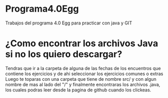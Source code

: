 # Programa4.0Egg
Trabajos del programa 4.0 Egg para practicar con java y GIT

# ¿Como encontrar los archivos Java si no los quiero descargar?
Tendras que ir a la carpeta de alguna de las fechas de los encuentros que contiene los ejercicios y de ahi seleccionar los ejercicios comunes o extras
Luego te toparas con una carpeta que tiene de nombre src/ y con algun nombre de mas al lado del "/" y finalmente encontraras los archivos .java, los cuales
podras leer desde la pagina de github cuando los clickeas.
